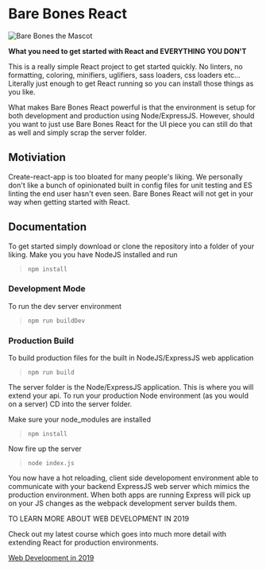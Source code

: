 # Bare Bones React

![Bare Bones the Mascot](https://raw.githubusercontent.com/chawk/bare-bones-react/master/logo.png)

**What you need to get started with React and EVERYTHING YOU DON'T**    

This is a really simple React project to get started quickly.  No linters, no formatting, coloring, minifiers, uglifiers, sass loaders, css loaders etc... Literally just enough to get React running so you can install those things as you like. 

What makes Bare Bones React powerful is that the environment is setup for both development and production using Node/ExpressJS.   However, should you want to just use Bare Bones React for the UI piece you can still do that as well and simply scrap the server folder. 

## Motiviation

Create-react-app is too bloated for many people's liking.  We personally don't like a bunch of opinionated built in config files for unit testing and ES linting the end user hasn't even seen.  Bare Bones React will not get in your way when getting started with React.

## Documentation

To get started simply download or clone the repository into a folder of your liking.  Make you you have NodeJS installed and run

> `npm install`

### Development Mode

To run the dev server environment

> `npm run buildDev`

### Production Build

To build production files for the built in NodeJS/ExpressJS web application

> `npm run build`

The server folder is the Node/ExpressJS application.  This is where you will extend your api.  To run your production Node environment (as you would on a server) CD into the server folder. 

Make sure your node_modules are installed

> `npm install`

Now fire up the server

> `node index.js`

You now have a hot reloading, client side developoment environment able to communicate with your backend ExpressJS web server which mimics the production environment.   When both apps are running Express will pick up on your JS changes as the webpack development server builds them. 

TO LEARN MORE ABOUT WEB DEVELOPMENT IN 2019

Check out my latest course which goes into much more detail with extending React for production environments. 

[Web Development in 2019](https://www.udemy.com/web-development-in-2019-from-start-to-finish/?couponCode=DISCOUNTBAREBONES)